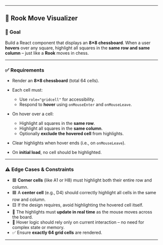 
---

## 🏰 **Rook Move Visualizer**

### 🎯 **Goal**

Build a React component that displays an **8×8 chessboard**.
When a user **hovers** over any square, highlight all squares in the **same row and same column** – just like a **Rook** moves in chess.

---

### ✅ **Requirements**

* Render an **8×8 chessboard** (total 64 cells).
* Each cell must:

  * Use `role="gridcell"` for accessibility.
  * Respond to **hover** using `onMouseEnter` and `onMouseLeave`.
* On hover over a cell:

  * Highlight all squares in the **same row**.
  * Highlight all squares in the **same column**.
  * Optionally **exclude the hovered cell** from highlights.
* Clear highlights when hover ends (i.e., on `onMouseLeave`).
* On **initial load**, no cell should be highlighted.

---

### ⚠️ **Edge Cases & Constraints**

* 🟪 **Corner cells** (like A1 or H8) must highlight both their entire row and column.
* 🟦 A **center cell** (e.g., D4) should correctly highlight all cells in the same row and column.
* 🟨 If the design requires, avoid highlighting the hovered cell itself.
* 🔄 The highlights must **update in real time** as the mouse moves across the board.
* 🧠 Hover logic should rely only on current interaction – no need for complex state or memory.
* ✅ Ensure **exactly 64 grid cells** are rendered.

---


